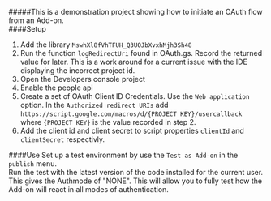 #####This is a demonstration project showing how to initiate an OAuth flow from an Add-on.  
####Setup  
1) Add the library `MswhXl8fVhTFUH_Q3UOJbXvxhMjh3Sh48`
2) Run the function `logRedirectUri` found in OAuth.gs.  Record the returned value for later.  This is a work around for a current issue with the IDE displaying the incorrect project id.  
3) Open the Developers console project  
4) Enable the people api  
5) Create a set of OAuth Client ID Credentials. Use the `Web application` option. In the `Authorized redirect URIs` add `https://script.google.com/macros/d/{PROJECT KEY}/usercallback` where `{PROJECT KEY}` is the value recorded in step 2.  
6) Add the client id and client secret to script properties `clientId` and `clientSecret` respectivly.  
   
   
####Use
Set up a test environment by use the `Test as Add-on` in the `publish` menu.  
Run the test with the latest version of the code installed for the current user.  This gives the Authmode of "NONE".  This will allow you to fully test how the Add-on will react in all modes of authentication.  
